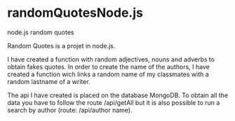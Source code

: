 # randomQuotesNode.js
node.js random quotes 

Random Quotes is a projet in node.js.

I have created a function with random adjectives, nouns and adverbs to obtain fakes quotes. In order to create the name of the authors, I have created a function wich links a random name of my classmates with a random lastname of a writer.

The api I have created is placed on the database MongoDB. To obtain all the data you have to follow the route /api/getAll but it is also possible to run a search by author (route: /api/author name).
